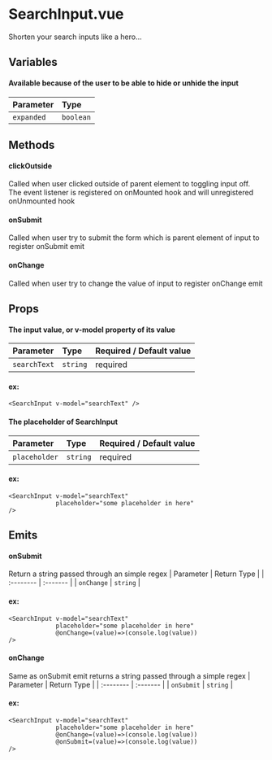 
# SearchInput.vue
Shorten your search inputs like a hero...

## Variables
#### Available because of the user to be able to hide or unhide the input

| Parameter   | Type     |
:--------     | :------- |
| `expanded`  | `boolean`|

## Methods
#### clickOutside
Called when user clicked outside of parent element to toggling input off. The event listener is registered on onMounted hook and will unregistered onUnmounted hook

#### onSubmit
Called when user try to submit the form which is parent element of input to register onSubmit emit

#### onChange
Called when user try to change the value of input to register onChange emit

## Props
#### The input value, or v-model property of its value

| Parameter   | Type     | Required / Default value   |
| :--------   | :------- | :------------------------- |
| `searchText`| `string` | required            |

#### ex:
```
<SearchInput v-model="searchText" />
```

#### The placeholder of SearchInput

| Parameter    | Type     | Required / Default value  |
| :--------    | :------- | :-------------------------|
| `placeholder`| `string` | required            |

#### ex:
```
<SearchInput v-model="searchText" 
             placeholder="some placeholder in here"
/>
```

## Emits
#### onSubmit
Return a string passed through an simple regex
| Parameter    | Return Type |
| :--------    | :-------    | 
| `onChange`   | `string`    |

#### ex:
```
<SearchInput v-model="searchText" 
             placeholder="some placeholder in here"
             @onChange=(value)=>(console.log(value))
/>
```

#### onChange
Same as onSubmit emit returns a string passed through a simple regex
| Parameter    | Return Type |
| :--------    | :-------    | 
| `onSubmit`   | `string`    |

#### ex:
```
<SearchInput v-model="searchText" 
             placeholder="some placeholder in here"
             @onChange=(value)=>(console.log(value))
             @onSubmit=(value)=>(console.log(value))
/>
```